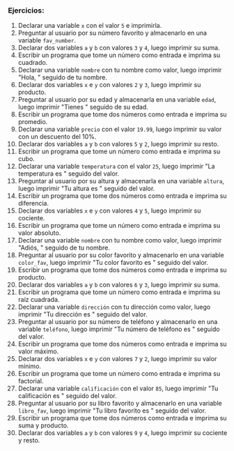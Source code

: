 ### Ejercicios:

1. Declarar una variable `x` con el valor `5` e imprimirla.
2. Preguntar al usuario por su número favorito y almacenarlo en una variable `fav_number`.
3. Declarar dos variables `a` y `b` con valores `3` y `4`, luego imprimir su suma.
4. Escribir un programa que tome un número como entrada e imprima su cuadrado.
5. Declarar una variable `nombre` con tu nombre como valor, luego imprimir "Hola, " seguido de tu nombre.
6. Declarar dos variables `x` e `y` con valores `2` y `3`, luego imprimir su producto.
7. Preguntar al usuario por su edad y almacenarla en una variable `edad`, luego imprimir "Tienes " seguido de su edad.
8. Escribir un programa que tome dos números como entrada e imprima su promedio.
9. Declarar una variable `precio` con el valor `19.99`, luego imprimir su valor con un descuento del 10%.
10. Declarar dos variables `a` y `b` con valores `5` y `2`, luego imprimir su resto.
11. Escribir un programa que tome un número como entrada e imprima su cubo.
12. Declarar una variable `temperatura` con el valor `25`, luego imprimir "La temperatura es " seguido del valor.
13. Preguntar al usuario por su altura y almacenarla en una variable `altura`, luego imprimir "Tu altura es " seguido del valor.
14. Escribir un programa que tome dos números como entrada e imprima su diferencia.
15. Declarar dos variables `x` e `y` con valores `4` y `5`, luego imprimir su cociente.
16. Escribir un programa que tome un número como entrada e imprima su valor absoluto.
17. Declarar una variable `nombre` con tu nombre como valor, luego imprimir "Adiós, " seguido de tu nombre.
18. Preguntar al usuario por su color favorito y almacenarlo en una variable `color_fav`, luego imprimir "Tu color favorito es " seguido del valor.
19. Escribir un programa que tome dos números como entrada e imprima su producto.
20. Declarar dos variables `a` y `b` con valores `6` y `3`, luego imprimir su suma.
21. Escribir un programa que tome un número como entrada e imprima su raíz cuadrada.
22. Declarar una variable `dirección` con tu dirección como valor, luego imprimir "Tu dirección es " seguido del valor.
23. Preguntar al usuario por su número de teléfono y almacenarlo en una variable `teléfono`, luego imprimir "Tu número de teléfono es " seguido del valor.
24. Escribir un programa que tome dos números como entrada e imprima su valor máximo.
25. Declarar dos variables `x` e `y` con valores `7` y `2`, luego imprimir su valor mínimo.
26. Escribir un programa que tome un número como entrada e imprima su factorial.
27. Declarar una variable `calificación` con el valor `85`, luego imprimir "Tu calificación es " seguido del valor.
28. Preguntar al usuario por su libro favorito y almacenarlo en una variable `libro_fav`, luego imprimir "Tu libro favorito es " seguido del valor.
29. Escribir un programa que tome dos números como entrada e imprima su suma y producto.
30. Declarar dos variables `a` y `b` con valores `9` y `4`, luego imprimir su cociente y resto.
